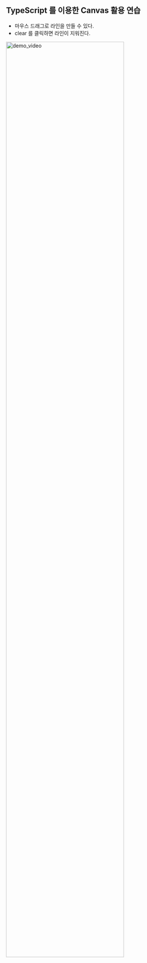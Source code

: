 ## TypeScript 를 이용한 Canvas 활용 연습

- 마우스 드래그로 라인을 만들 수 있다.
- clear 를 클릭하면 라인이 지워진다.

<img width="80%" alt="demo_video" src="https://user-images.githubusercontent.com/100131652/184336314-0bb25951-d395-48bf-8f7f-b21f8667b42e.gif" />
